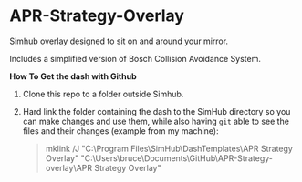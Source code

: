 # APR-Strategy-Overlay
Simhub overlay designed to sit on and around your mirror.

Includes a simplified version of Bosch Collision Avoidance System.

**How To Get the dash with Github**

1. Clone this repo to a folder outside Simhub.

2. Hard link the folder containing the dash  to the SimHub directory so you can make changes and use them, while also having `git` able to see the files and their changes (example from my machine):
   
   > mklink /J "C:\Program Files\SimHub\DashTemplates\APR Strategy Overlay" "C:\Users\bruce\Documents\GitHub\APR-Strategy-overlay\APR Strategy Overlay"